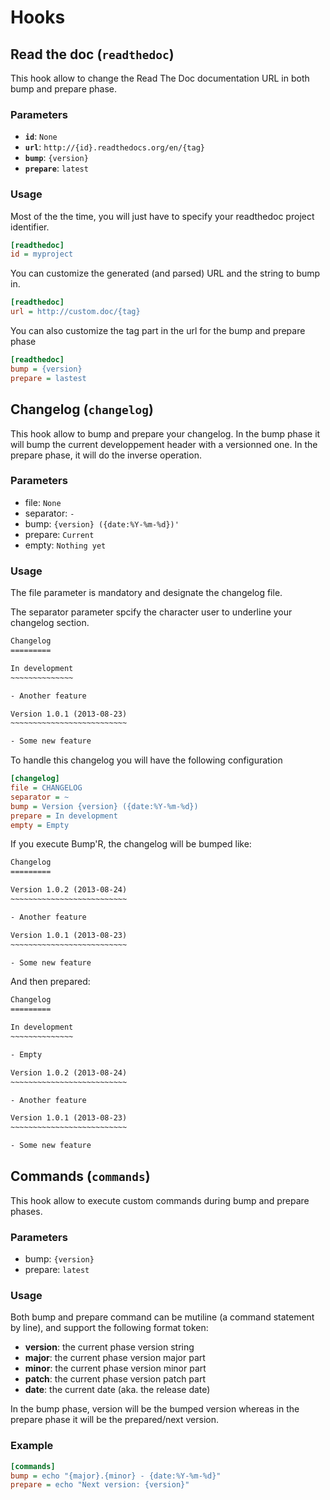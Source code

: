 # Hooks

## Read the doc (`readthedoc`)

This hook allow to change the Read The Doc documentation URL in both
bump and prepare phase.

### Parameters

- **`id`**: `None`
- **`url`**: `http://{id}.readthedocs.org/en/{tag}`
- **`bump`**: `{version}`
- **`prepare`**: `latest`

### Usage

Most of the the time, you will just have to specify your readthedoc project identifier.

```ini
[readthedoc]
id = myproject
```

You can customize the generated (and parsed) URL and the string to bump in.

```ini
[readthedoc]
url = http://custom.doc/{tag}
```

You can also customize the tag part in the url for the bump and prepare phase

```ini
[readthedoc]
bump = {version}
prepare = lastest
```

## Changelog (`changelog`)

This hook allow to bump and prepare your changelog.
In the bump phase it will bump the current developpement header with a versionned one.
In the prepare phase, it will do the inverse operation.

### Parameters

- file: `None`
- separator: `-`
- bump: `{version} ({date:%Y-%m-%d})'`
- prepare: `Current`
- empty: `Nothing yet`

### Usage

The file parameter is mandatory and designate the changelog file.

The separator parameter spcify the character user to underline your changelog section.

```rst
Changelog
=========

In development
~~~~~~~~~~~~~~

- Another feature

Version 1.0.1 (2013-08-23)
~~~~~~~~~~~~~~~~~~~~~~~~~~

- Some new feature
```

To handle this changelog you will have the following configuration

```ini
[changelog]
file = CHANGELOG
separator = ~
bump = Version {version} ({date:%Y-%m-%d})
prepare = In development
empty = Empty
```

If you execute Bump'R, the changelog will be bumped like:

```rst
Changelog
=========

Version 1.0.2 (2013-08-24)
~~~~~~~~~~~~~~~~~~~~~~~~~~

- Another feature

Version 1.0.1 (2013-08-23)
~~~~~~~~~~~~~~~~~~~~~~~~~~

- Some new feature
```

And then prepared:

```rst
Changelog
=========

In development
~~~~~~~~~~~~~~

- Empty

Version 1.0.2 (2013-08-24)
~~~~~~~~~~~~~~~~~~~~~~~~~~

- Another feature

Version 1.0.1 (2013-08-23)
~~~~~~~~~~~~~~~~~~~~~~~~~~

- Some new feature
```

## Commands (`commands`)

This hook allow to execute custom commands during bump and prepare phases.

### Parameters

- bump: `{version}`
- prepare: `latest`

### Usage

Both bump and prepare command can be mutiline (a command statement by
line), and support the following format token:

- **version**: the current phase version string
- **major**: the current phase version major part
- **minor**: the current phase version minor part
- **patch**: the current phase version patch part
- **date**: the current date (aka. the release date)

In the bump phase, version will be the bumped version whereas in the
prepare phase it will be the prepared/next version.

### Example

```ini
[commands]
bump = echo "{major}.{minor} - {date:%Y-%m-%d}"
prepare = echo "Next version: {version}"
```
